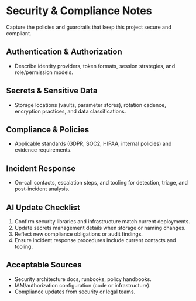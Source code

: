 <!-- agent-update:start:security -->

# Security & Compliance Notes

Capture the policies and guardrails that keep this project secure and compliant.

## Authentication & Authorization

- Describe identity providers, token formats, session strategies, and role/permission models.

## Secrets & Sensitive Data

- Storage locations (vaults, parameter stores), rotation cadence, encryption practices, and data
  classifications.

## Compliance & Policies

- Applicable standards (GDPR, SOC2, HIPAA, internal policies) and evidence requirements.

## Incident Response

- On-call contacts, escalation steps, and tooling for detection, triage, and post-incident analysis.

<!-- agent-readonly:guidance -->

## AI Update Checklist

1. Confirm security libraries and infrastructure match current deployments.
2. Update secrets management details when storage or naming changes.
3. Reflect new compliance obligations or audit findings.
4. Ensure incident response procedures include current contacts and tooling.

<!-- agent-readonly:sources -->

## Acceptable Sources

- Security architecture docs, runbooks, policy handbooks.
- IAM/authorization configuration (code or infrastructure).
- Compliance updates from security or legal teams.

<!-- agent-update:end -->
